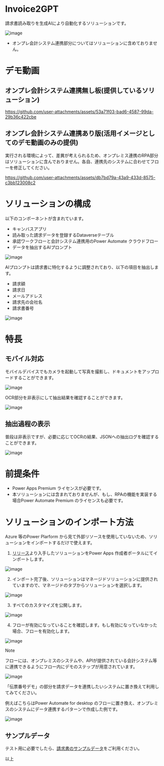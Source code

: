# Invoice2GPT
請求書読み取りを生成AIにより自動化するソリューションです。


![image](https://github.com/user-attachments/assets/67f93352-ef38-400a-8a26-1340aedd5ec8)

- オンプレ会計システム連携部分についてはソリューションに含めておりません。

# デモ動画
## オンプレ会計システム連携無し板(提供しているソリューション)

https://github.com/user-attachments/assets/53a71f03-bad6-4587-99da-29b36c422cbe

## オンプレ会計システム連携あり版(活用イメージとしてのデモ動画のみの提供)

実行される環境によって、差異が考えられるため、オンプレミス連携のRPA部分はソリューションに含んでおりません。各自、連携先のシステムに合わせてフローを修正してください。

https://github.com/user-attachments/assets/db7bd79a-43a9-433d-8575-c3bb123008c2

# ソリューションの構成
以下のコンポーネントが含まれています。

* キャンバスアプリ
* 読み取った請求データを登録するDataverseテーブル
* 承認ワークフローと会計システム連携用のPower Automate クラウドフロー
* データを抽出するAIプロンプト

![image](https://github.com/user-attachments/assets/28b82ad5-e01e-4490-a72c-04dfe28b3834)

AIプロンプトは請求書に特化するように調整されており、以下の項目を抽出します。
- 請求額
- 請求日
- メールアドレス
- 請求先の会社名
- 請求書番号

![image](https://github.com/user-attachments/assets/ea41e4af-58d5-471f-b7e9-f73f19a6e71f)

# 特長

## モバイル対応

モバイルデバイスでもカメラを起動して写真を撮影し、ドキュメントをアップロードすることができます。

![image](https://github.com/user-attachments/assets/f59df029-9b9c-4864-ac75-d22710936221)

OCR部分を非表示にして抽出結果を確認することができます。

![image](https://github.com/user-attachments/assets/1651863d-fec1-417c-9cf7-0131ce4140e0)

## 抽出過程の表示

普段は非表示ですが、必要に応じてOCRの結果、JSONへの抽出ログを確認することができます。

![image](https://github.com/user-attachments/assets/cc8bcf9a-a2b2-4a63-a60d-e7d3ae485a64)



# 前提条件

* Power Apps Premium ライセンスが必要です。
* 本ソリューションには含まれておりませんが、もし、RPAの機能を実装する場合Power Automate Premium のライセンスも必要です。

# ソリューションのインポート方法
Azure 等のPower Plarform から見て外部リソースを使用していないため、ソリューションをインポートするだけで使えます。

1. [リリース](https://github.com/geekfujiwara/Invoice2GPT/releases/tag/Invoice2GPT)より入手したソリューションをPower Apps 作成者ポータルにてインポートします。

![image](https://github.com/user-attachments/assets/dbca5c1c-28a8-4f0a-b712-177172c8799e)


2. インポート完了後、ソリューションはマネージドソリューションに提供されていますので、マネージドのタブからソリューションを選択します。

![image](https://github.com/user-attachments/assets/d54ead3d-0196-4050-b01b-0fff8f897acb)


3. すべてのカスタマイズを公開します。

![image](https://github.com/user-attachments/assets/740b0940-3ac5-4ab1-822d-233bf1dceaba)

4. フローが有効になっていることを確認します。もし有効になっていなかった場合、フローを有効化します。

![image](https://github.com/user-attachments/assets/0438e7bb-88ae-4f6b-a3da-6276e16efae0)


> [!Note]
> フローには、オンプレミスのシステムや、APIが提供されている会計システム等に連携できるようにフロー内にデモのステップが用意されています。
>
>  ![image](https://github.com/user-attachments/assets/6616bfc2-0695-472b-b986-dc9e38795183)
>
> 「伝票番号デモ」の部分を請求データを連携したいシステムに置き換えて利用してみてください。
>
> 例えばこちらはPower Automate for desktop のフローに置き換え、オンプレミスのシステムにデータ連携するパターンで作成した例です。
>
> ![image](https://github.com/user-attachments/assets/1b5fa1e2-efc4-42ed-916b-9ce8458bc765)


## サンプルデータ
テスト用に必要でしたら、[請求書のサンプルデータ](https://github.com/geekfujiwara/Invoice2GPT/releases/tag/SampleInvoice)をご利用ください。

以上
